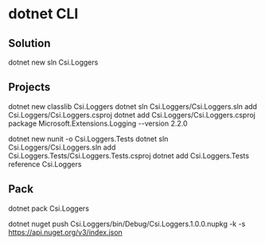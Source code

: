 # dotnet CLI


## Solution

dotnet new sln Csi.Loggers

## Projects

dotnet new classlib Csi.Loggers
dotnet sln Csi.Loggers/Csi.Loggers.sln add Csi.Loggers/Csi.Loggers.csproj
dotnet add Csi.Loggers/Csi.Loggers.csproj package Microsoft.Extensions.Logging --version 2.2.0


dotnet new nunit -o Csi.Loggers.Tests
dotnet sln Csi.Loggers/Csi.Loggers.sln add Csi.Loggers.Tests/Csi.Loggers.Tests.csproj
dotnet add Csi.Loggers.Tests reference Csi.Loggers


## Pack

dotnet pack Csi.Loggers

dotnet nuget push Csi.Loggers/bin/Debug/Csi.Loggers.1.0.0.nupkg -k <Csi-ApiKey> -s https://api.nuget.org/v3/index.json
